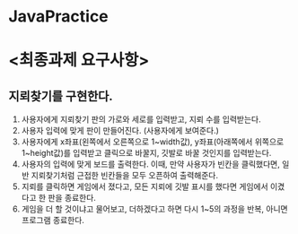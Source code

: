 JavaPractice
========================
<h1><최종과제 요구사항></h1>
<h2>지뢰찾기를 구현한다.</h2>
<ol>  
<li> 사용자에게 지뢰찾기 판의 가로와 세로를 입력받고, 지뢰 수를 입력받는다. </li>
<li> 사용자 입력에 맞게 판이 만들어진다. (사용자에게 보여준다.)</li>
<li> 사용자에게 x좌표(왼쪽에서 오른쪽으로 1~width값), y좌표(아래쪽에서 위쪽으로 1~height값)를 입력받고 클릭으로 바꿀지, 깃발로 바꿀 것인지를 입력받는다.</li>
<li> 사용자의 입력에 맞게 보드를 출력한다. 이때, 만약 사용자가 빈칸을 클릭했다면, 일반 지뢰찾기처럼 근접한 빈칸들을 모두 오픈하여 출력해준다.</li>
<li> 지뢰를 클릭하면 게임에서 졌다고, 모든 지뢰에 깃발 표시를 했다면 게임에서 이겼다고 한 판을 종료한다.</li>
<li> 게임을 더 할 것이냐고 물어보고, 더하겠다고 하면 다시 1~5의 과정을 반복, 아니면 프로그램 종료한다.</li>
</ol>
